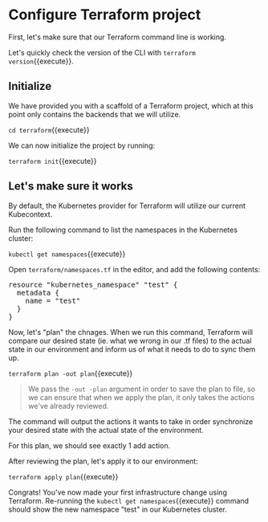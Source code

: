 # Configure Terraform project

First, let's make sure that our Terraform command line is working.

Let's quickly check the version of the CLI with `terraform version`{{execute}}.

## Initialize

We have provided you with a scaffold of a Terraform project, which at this point only contains the backends that we will utilize.

`cd terraform`{{execute}}

We can now initialize the project by running:

``terraform init``{{execute}}

## Let's make sure it works

By default, the Kubernetes provider for Terraform will utilize our current Kubecontext.

Run the following command to list the namespaces in the Kubernetes cluster:

`kubectl get namespaces`{{execute}}

Open `terraform/namespaces.tf` in the editor, and add the following contents:

<pre class="file" data-filename="terraform/namespaces.tf" data-target="replace">resource "kubernetes_namespace" "test" {
  metadata {
    name = "test"
  }
}
</pre>

Now, let's "plan" the chnages. When we run this command, Terraform will compare our desired state (ie. what we wrong in our .tf files) to the actual state in our environment and inform us of what it needs to do to sync them up.

`terraform plan -out plan`{{execute}}

> We pass the `-out -plan` argument in order to save the plan to file, so we can ensure that when we
> apply the plan, it only takes the actions we've already reviewed.

The command will output the actions it wants to take in order synchronize your desired state
with the actual state of the environment.

For this plan, we should see exactly 1 add action.

After reviewing the plan, let's apply it to our environment:

`terraform apply plan`{{execute}}

Congrats! You've now made your first infrastructure change using Terraform. Re-running the `kubectl get namespaces`{{execute}} command should show the new namespace "test" in our Kubernetes cluster.
